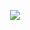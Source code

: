 <p align='center'>
    <p align='center'>
        <p align='center'>
            <img src="https://media.giphy.com/media/sZi7SzKirqV57R7HHJ/giphy.gif">
        </p>
    </p>
</p>

